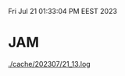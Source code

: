 Fri Jul 21 01:33:04 PM EEST 2023
# JAM
<a href='./cache/202307/21_13.log'>./cache/202307/21_13.log</a>
